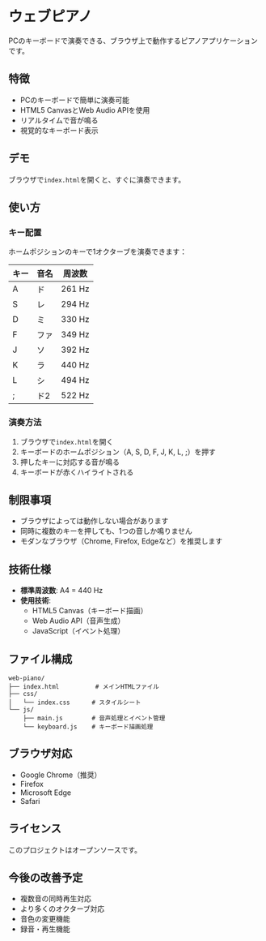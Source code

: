 # ウェブピアノ

PCのキーボードで演奏できる、ブラウザ上で動作するピアノアプリケーションです。

## 特徴

- PCのキーボードで簡単に演奏可能
- HTML5 CanvasとWeb Audio APIを使用
- リアルタイムで音が鳴る
- 視覚的なキーボード表示

## デモ

ブラウザで`index.html`を開くと、すぐに演奏できます。

## 使い方

### キー配置

ホームポジションのキーで1オクターブを演奏できます：

| キー | 音名 | 周波数 |
|------|------|--------|
| A | ド | 261 Hz |
| S | レ | 294 Hz |
| D | ミ | 330 Hz |
| F | ファ | 349 Hz |
| J | ソ | 392 Hz |
| K | ラ | 440 Hz |
| L | シ | 494 Hz |
| ; | ド2 | 522 Hz |

### 演奏方法

1. ブラウザで`index.html`を開く
2. キーボードのホームポジション（A, S, D, F, J, K, L, ;）を押す
3. 押したキーに対応する音が鳴る
4. キーボードが赤くハイライトされる

## 制限事項

- ブラウザによっては動作しない場合があります
- 同時に複数のキーを押しても、1つの音しか鳴りません
- モダンなブラウザ（Chrome, Firefox, Edgeなど）を推奨します

## 技術仕様

- **標準周波数**: A4 = 440 Hz
- **使用技術**:
  - HTML5 Canvas（キーボード描画）
  - Web Audio API（音声生成）
  - JavaScript（イベント処理）

## ファイル構成

```
web-piano/
├── index.html          # メインHTMLファイル
├── css/
│   └── index.css      # スタイルシート
└── js/
    ├── main.js        # 音声処理とイベント管理
    └── keyboard.js    # キーボード描画処理
```

## ブラウザ対応

- Google Chrome（推奨）
- Firefox
- Microsoft Edge
- Safari

## ライセンス

このプロジェクトはオープンソースです。

## 今後の改善予定

- 複数音の同時再生対応
- より多くのオクターブ対応
- 音色の変更機能
- 録音・再生機能
